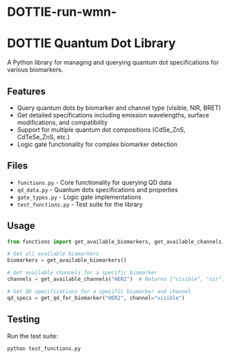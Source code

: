 # DOTTIE-run-wmn-
# DOTTIE Quantum Dot Library

A Python library for managing and querying quantum dot specifications for various biomarkers.

## Features

- Query quantum dots by biomarker and channel type (visible, NIR, BRET)
- Get detailed specifications including emission wavelengths, surface modifications, and compatibility
- Support for multiple quantum dot compositions (CdSe_ZnS, CdTeSe_ZnS, etc.)
- Logic gate functionality for complex biomarker detection

## Files

- `functions.py` - Core functionality for querying QD data
- `qd_data.py` - Quantum dots specifications and properties
- `gate_types.py` - Logic gate implementations
- `test_functions.py` - Test suite for the library

## Usage

```python
from functions import get_available_biomarkers, get_available_channels, get_qd_for_biomarker

# Get all available biomarkers
biomarkers = get_available_biomarkers()

# Get available channels for a specific biomarker
channels = get_available_channels("HER2")  # Returns ["visible", "nir", "bret"]

# Get QD specifications for a specific biomarker and channel
qd_specs = get_qd_for_biomarker("HER2", channel="visible")
```

## Testing

Run the test suite:
```bash
python test_functions.py
```